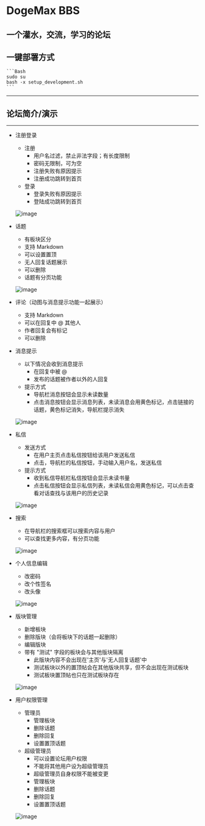 DogeMax BBS
===========================
一个灌水，交流，学习的论坛
------------------------------------------------
## 一键部署方式
    ```Bash
    sudo su
    bash -x setup_development.sh
    ```
------------------------------------------------
## 论坛简介/演示
------------------------------------------------
* 注册登录
    * 注册
        * 用户名过滤，禁止非法字段；有长度限制
        * 密码无限制，可为空
        * 注册失败有原因提示
        * 注册成功跳转到首页
    * 登录
        * 登录失败有原因提示
        * 登陆成功跳转到首页

    ![image](https://github.com/snzhaoch/bbs/blob/master/demo/%E6%B3%A8%E5%86%8C_%E7%99%BB%E5%BD%95.gif)


* 话题
    * 有板块区分
    * 支持 Markdown
    * 可以设置置顶
    * 无人回复话题展示
    * 可以删除
    * 话题有分页功能

    ![image](https://github.com/snzhaoch/bbs/blob/master/demo/%E8%AF%9D%E9%A2%98.gif)


* 评论（动图与消息提示功能一起展示）
    * 支持 Markdown
    * 可以在回复中 @ 其他人
    * 作者回复会有标记
    * 可以删除


* 消息提示
    * 以下情况会收到消息提示
        * 在回复中被 @
        * 发布的话题被作者以外的人回复
    * 提示方式
        * 导航栏消息按钮会显示未读数量
        * 点击消息按钮会显示消息列表，未读消息会用黄色标记，点击链接的话题，黄色标记消失，导航栏提示消失

    ![image](https://github.com/snzhaoch/bbs/blob/master/demo/%E8%AF%84%E8%AE%BA_%40_%E6%B6%88%E6%81%AF%E6%8F%90%E7%A4%BA.gif)


* 私信
    * 发送方式
        * 在用户主页点击私信按钮给该用户发送私信
        * 点击，导航栏的私信按钮，手动输入用户名，发送私信
    * 提示方式
        * 收到私信导航栏私信按钮会显示未读书量
        * 点击私信按钮会显示私信列表，未读私信会用黄色标记，可以点击查看对话查找与该用户的历史记录

    ![image](https://github.com/snzhaoch/bbs/blob/master/demo/%E7%A7%81%E4%BF%A1.gif)


* 搜索
    * 在导航栏的搜索框可以搜索内容与用户
    * 可以查找更多内容，有分页功能

    ![image](https://github.com/snzhaoch/bbs/blob/master/demo/%E6%90%9C%E7%B4%A2.gif)


* 个人信息编辑
    * 改密码
    * 改个性签名
    * 改头像

    ![image](https://github.com/snzhaoch/bbs/blob/master/demo/%E4%B8%AA%E4%BA%BA%E4%BF%A1%E6%81%AF%E7%BC%96%E8%BE%91.gif)


* 版块管理
    * 新增板块
    * 删除版块（会将板块下的话题一起删除）
    * 编辑版块
    * 带有 "测试" 字段的板块会与其他版块隔离
        - 此版块内容不会出现在'主页'与'无人回复话题'中
        - 测试板块以外的置顶帖会在其他版块共享，但不会出现在测试板块
        - 测试板块置顶帖也只在测试板块存在

    ![image](https://github.com/snzhaoch/bbs/blob/master/demo/%E6%9D%BF%E5%9D%97%E7%AE%A1%E7%90%86.gif)


* 用户权限管理
    * 管理员
        * 管理板块
        * 删除话题
        * 删除回复
        * 设置置顶话题
    * 超级管理员
        * 可以设置论坛用户权限
        * 不能将其他用户设为超级管理员
        * 超级管理员自身权限不能被变更
        * 管理板块
        * 删除话题
        * 删除回复
        * 设置置顶话题

    ![image](https://github.com/snzhaoch/bbs/blob/master/demo/%E7%94%A8%E6%88%B7%E6%9D%83%E9%99%90%E7%AE%A1%E7%90%86.gif)
